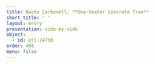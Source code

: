 ```yaml
---
title: Nacho Carbonell, **One-Seater Concrete Tree**
short_title: ' '
layout: entry
presentation: side-by-side
object:
  - id: ptl-24710
order: 409
menu: false
---
```

